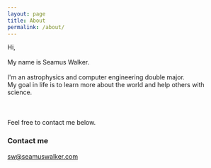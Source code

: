 ```yaml
---
layout: page
title: About
permalink: /about/
---
```


Hi,
<br/><br/>
My name is Seamus Walker.
<br/><br/>
I'm an astrophysics and computer engineering double major.
<br/>
My goal in life is to learn more about the world and help others with science.  
<br/><br/><br/>
Feel free to contact me below.

### Contact me

[sw@seamuswalker.com](mailto:sw@seamuswalker.com)
